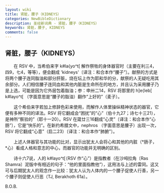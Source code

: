 ```yaml
---
layout: wiki
title: 肾脏，腰子（KIDNEYS）
categories: NewBibleDictionary
description: 圣经新词典 - 肾脏，腰子（KIDNEYS）
keywords: 肾脏，腰子, KIDNEYS
comments: false
---
```


## 肾脏，腰子（KIDNEYS）

　　在 RSV 中，当希伯来字 k#la{yo^t[ 解作祭牲的身体器官时（主要在利三4，四9，七4，等等），便会翻成 'kidneys'〔译注：和合本作“腰子”〕。献祭的方式是将两个腰子连同脂油和部分肝脏，烧在坛上作为耶和华的分，献祭的人无疑吃用其余部分。人们相信腰子连同血和其他内脏是生命所在的地方，并且认为采用腰子乃是上选，可能是因为它外层包着脂油；参：申卅二14，RSV 将那里的 h]e{leb[ k#layo^t[ （字面意思是“腰子的脂油）翻作“上好的”（麦子）。

　　这个希伯来字若加上修辞色彩来使用，而解作人体里操纵精神状态的器官，它便有多种不同的译法。RSV 将它翻成会“困扰”的“心”（伯十九27；诗七十三21），是神所“察验的”（耶十一20）。RSV 在箴廿三16翻成“心灵”〔译注：和合本作“心肠”〕，它是“快乐的”。在新约希腊文中，nephros （字面意思是腰子）出现一次，RSV 将它翻成“心意”（启二23）〔译注：和合本作“肺腑”〕。

　　上述人体器官与其功能的比对，显示出犹太人会将心和其他的内脏（*肠子，*心）看成人格和意志的中心，而器官的功能并无明确的区别。

　　诗十六7说，人的 k#layo^t[（RSV 作“心”）是指教者（在沙呣拉角〔Ras Shamra〕泥版中有相近的句子：“他的里面指教他”），这用法与上述的雷同。这又可与后期犹太人的观念作一比较：犹太人认为人体内的一个腰子促使人行善，另一个腰子则促使人行恶（TJ, Berakhoth 61a）。

B.O.B.








